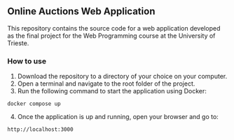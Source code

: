 ## Online Auctions Web Application

This repository contains the source code for a web application developed as the final project for the Web Programming course at the University of Trieste.

### How to use

1. Download the repository to a directory of your choice on your computer.
2. Open a terminal and navigate to the root folder of the project.
3. Run the following command to start the application using Docker:
```
docker compose up
```
4. Once the application is up and running, open your browser and go to:
```
http://localhost:3000
```

